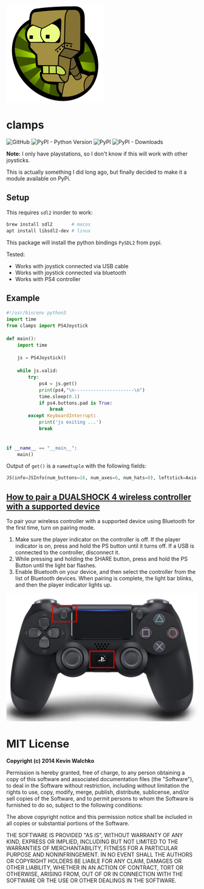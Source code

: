 ![](https://raw.githubusercontent.com/MomsFriendlyRobotCompany/clamps/main/clamps.png?token=GHSAT0AAAAAABVBM6MQJ66YLF2XMU5NB5FGYYKXBGA)

# clamps

![GitHub](https://img.shields.io/github/license/MomsFriendlyRobotCompany/clamps)
![PyPI - Python Version](https://img.shields.io/pypi/pyversions/clamps)
![PyPI](https://img.shields.io/pypi/v/clamps)
![PyPI - Downloads](https://img.shields.io/pypi/dm/clamps?color=aqua)

**Note:** I only have playstations, so I don't know if this will work with
other joysticks.

This is actually something I did long ago, but finally decided to make
it a module available on PyPi.

## Setup

This requires `sdl2` inorder to work:

```bash
brew install sdl2       # macos
apt install libsdl2-dev # linux
```

This package will install the python bindings `PySDL2` from pypi.

Tested:

- Works with joystick connected via USB cable
- Works with joystick connected via bluetooth
- Works with PS4 controller

## Example

```python
#!/usr/bin/env python3
import time
from clamps import PS4Joystick

def main():
    import time

    js = PS4Joystick()

    while js.valid:
        try:
            ps4 = js.get()
            print(ps4,"\n----------------------\n")
            time.sleep(0.1)
            if ps4.buttons.pad is True:
                break
        except KeyboardInterrupt:
            print('js exiting ...')
            break


if __name__ == "__main__":
    main()
```

Output of `get()` is a `namedtuple` with the following fields:

```python
JS(info=JSInfo(num_buttons=16, num_axes=6, num_hats=0), leftstick=Axis(x=-0.003936767578125, y=0.011749267578125), rightstick=Axis(x=-0.01177978515625, y=-0.050994873046875), triggers=Axis(x=0.0, y=0.0), buttons=PS4Buttons(x=False, circle=False, square=False, triangle=False, share=False, ps=False, options=False, L3=False, R3=False, L1=False, R1=False, dp_up=False, dp_down=False, dp_left=False, dp_right=False, pad=True))
```

## [How to pair a DUALSHOCK 4 wireless controller with a supported device][ref]

To pair your wireless controller with a supported device using Bluetooth for the first time, turn on pairing mode.

1. Make sure the player indicator on the controller is off.
If the player indicator is on, press and hold the PS button until it turns off. If a USB is connected to the controller, disconnect it.
1. While pressing and holding the SHARE button, press and hold the PS Button until the light bar flashes.
1. Enable Bluetooth on your device, and then select the controller from the list of Bluetooth devices. When pairing is complete, the light bar blinks, and then the player indicator lights up.

![](https://raw.githubusercontent.com/MomsFriendlyRobotCompany/clamps/main/js.webp?token=GHSAT0AAAAAABVBM6MQODPFP46QCA3BR3TCYYKXBXA)

[ref]: https://www.playstation.com/en-us/support/hardware/ps4-pair-dualshock-4-wireless-with-pc-or-mac/



# MIT License

**Copyright (c) 2014 Kevin Walchko**

Permission is hereby granted, free of charge, to any person obtaining a copy of this software and associated documentation files (the "Software"), to deal in the Software without restriction, including without limitation the rights to use, copy, modify, merge, publish, distribute, sublicense, and/or sell copies of the Software, and to permit persons to whom the Software is furnished to do so, subject to the following conditions:

The above copyright notice and this permission notice shall be included in all copies or substantial portions of the Software.

THE SOFTWARE IS PROVIDED "AS IS", WITHOUT WARRANTY OF ANY KIND, EXPRESS OR IMPLIED, INCLUDING BUT NOT LIMITED TO THE WARRANTIES OF MERCHANTABILITY, FITNESS FOR A PARTICULAR PURPOSE AND NONINFRINGEMENT. IN NO EVENT SHALL THE AUTHORS OR COPYRIGHT HOLDERS BE LIABLE FOR ANY CLAIM, DAMAGES OR OTHER LIABILITY, WHETHER IN AN ACTION OF CONTRACT, TORT OR OTHERWISE, ARISING FROM, OUT OF OR IN CONNECTION WITH THE SOFTWARE OR THE USE OR OTHER DEALINGS IN THE SOFTWARE.